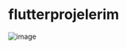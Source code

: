 # flutterprojelerim


![image](https://github.com/user-attachments/assets/8bcc9fde-87d6-4cc0-8c30-c8712516b1db)
